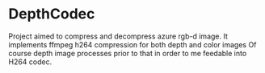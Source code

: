 # DepthCodec
Project aimed to compress and decompress azure rgb-d image.
It implements ffmpeg h264 compression for both depth and color images
Of course depth image processes prior to that in order to me feedable into H264 codec.

